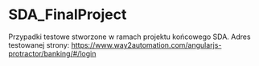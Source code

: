 # SDA_FinalProject
Przypadki testowe stworzone w ramach projektu końcowego SDA. Adres testowanej strony: https://www.way2automation.com/angularjs-protractor/banking/#/login
